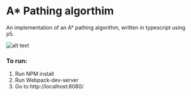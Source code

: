 # A* Pathing algorthim

An implementation of an A* pathing algorithm, written in typescript using p5. 

![alt text](http://i32.photobucket.com/albums/d34/robert_smith47/astar_zpsx4vrkozp.png)

### To run:

1. Run NPM install
2. Run Webpack-dev-server
3. Go to http://localhost:8080/

